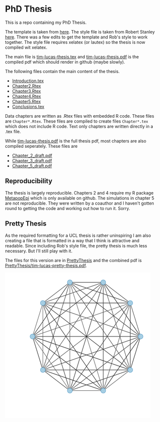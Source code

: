PhD Thesis
===========

This is a repo containing my PhD Thesis.

The template is taken from [here](https://github.com/ucl/ucl-latex-thesis-templates).
The style file is taken from Robert Stanley [here](https://github.com/robjstan/latex-phdthesis).
There was a few edits to get the template and Rob's style to work together.
The style file requires xelatex (or lautex) so the thesis is now compiled wit xelatex.

The main file is [tim-lucas-thesis.tex](tim-lucas-thesis.tex) and [tim-lucas-thesis.pdf](tim-lucas-thesis.pdf) is the compiled pdf which should render in github (maybe slowly).

The following files contain the main content of the thesis.
- [Introduction.tex](Introduction.tex)
- [Chapter2.Rtex](Chapter2.Rtex)
- [Chapter3.Rtex](Chapter3.Rtex)
- [Chapter4.Rtex](Chapter4.Rtex)
- [Chapter5.Rtex](Chapter5.Rtex)
- [Conclusions.tex](Conclusions.tex)

Data chapters are written as .Rtex files with embedded R code. 
These files are `Chapter*.Rtex`.
These files are compiled to create files `Chapter*.tex` which does not include R code.
Text only chapters are written directly in a .tex file.

While [tim-lucas-thesis.pdf](tim-lucas-thesis.pdf) is the full thesis pdf, most chapters are also compiled seperately. These files are 

- [Chapter_2_draft.pdf](Chapter_2_draft.pdf)
- [Chapter_3_draft.pdf](Chapter_3_draft.pdf)
- [Chapter_5_draft.pdf](Chapter_5_draft.pdf)


Reproducibility
----------------

The thesis is largely reproducible. 
Chapters 2 and 4 require my R package [MetapopEpi](https://github.com/timcdlucas/MetapopEpi) which is only available on github.
The simulations in chapter 5 are not reproducible. 
They were written by a coauthor and I haven't gotten round to getting the code and working out how to run it.
Sorry.


Pretty Thesis
-------------

As the required formatting for a UCL thesis is rather uninspiring I am also creating a file that is formatted in a way that I think is attractive and readable.
Since including Rob's style file, the pretty thesis is much less necessary. 
But I'll still play with it.

The files for this version are in [PrettyThesis](PrettyThesis) and the combined pdf is [PrettyThesis/tim-lucas-pretty-thesis.pdf](PrettyThesis/tim-lucas-pretty-thesis.pdf).


![Network image](/imgs/fullyConnected.png)
